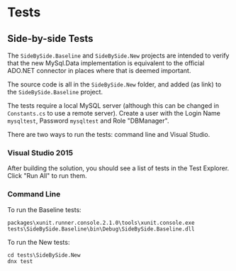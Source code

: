 # Tests

## Side-by-side Tests

The `SideBySide.Baseline` and `SideBySide.New` projects are intended to verify that the new
MySql.Data implementation is equivalent to the official ADO.NET connector in places where that
is deemed important.

The source code is all in the `SideBySide.New` folder, and added (as link) to the `SideBySide.Baseline`
project.

The tests require a local MySQL server (although this can be changed in `Constants.cs` to use
a remote server). Create a user with the Login Name `mysqltest`, Password `mysqltest` and
Role "DBManager".

There are two ways to run the tests: command line and Visual Studio.

### Visual Studio 2015

After building the solution, you should see a list of tests in the Test Explorer.  Click "Run All" to run them.

### Command Line

To run the Baseline tests:

```
packages\xunit.runner.console.2.1.0\tools\xunit.console.exe tests\SideBySide.Baseline\bin\Debug\SideBySide.Baseline.dll
```

To run the New tests:

```
cd tests\SideBySide.New
dnx test
```
